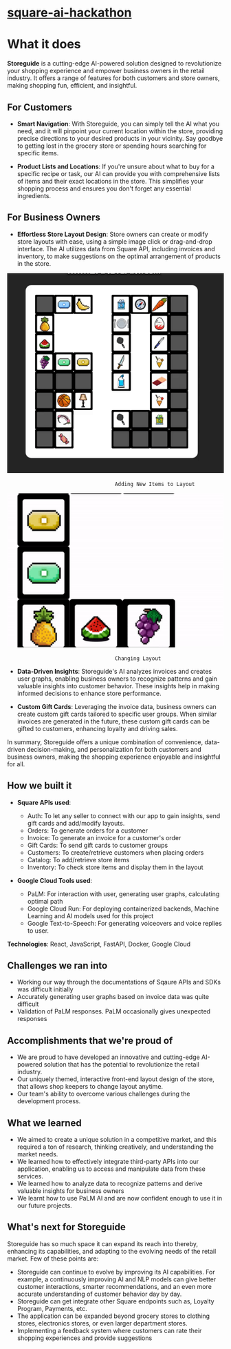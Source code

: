 # [square-ai-hackathon](https://www.youtube.com/watch?v=9OfL9H6AmhQ)
# What it does
**Storeguide** is a cutting-edge AI-powered solution designed to revolutionize your shopping experience and empower business owners in the retail industry. It offers a range of features for both customers and store owners, making shopping fun, efficient, and insightful.

## For Customers

- **Smart Navigation**: With Storeguide, you can simply tell the AI what you need, and it will pinpoint your current location within the store, providing precise directions to your desired products in your vicinity. Say goodbye to getting lost in the grocery store or spending hours searching for specific items.

- **Product Lists and Locations**: If you're unsure about what to buy for a specific recipe or task, our AI can provide you with comprehensive lists of items and their exact locations in the store. This simplifies your shopping process and ensures you don't forget any essential ingredients.

## For Business Owners

- **Effortless Store Layout Design**: Store owners can create or modify store layouts with ease, using a simple image click or drag-and-drop interface. The AI utilizes data from Square API, including invoices and inventory, to make suggestions on the optimal arrangement of products in the store.

![Adding New Items to Layout](https://github.com/M-sasank/square-ai-hackathon/blob/main/website/src/assets/addnew.gif?raw=true)

                                       Adding New Items to Layout

![Changing items](https://github.com/M-sasank/square-ai-hackathon/blob/main/website/src/assets/dnd.gif?raw=true)

                                       Changing Layout

- **Data-Driven Insights**: Storeguide's AI analyzes invoices and creates user graphs, enabling business owners to recognize patterns and gain valuable insights into customer behavior. These insights help in making informed decisions to enhance store performance.

- **Custom Gift Cards**: Leveraging the invoice data, business owners can create custom gift cards tailored to specific user groups. When similar invoices are generated in the future, these custom gift cards can be gifted to customers, enhancing loyalty and driving sales.

In summary, Storeguide offers a unique combination of convenience, data-driven decision-making, and personalization for both customers and business owners, making the shopping experience enjoyable and insightful for all.

## How we built it
- **Square APIs used**:
    - Auth: To let any seller to connect with our app to gain insights, send gift cards and add/modify layouts.
    - Orders: To generate orders for a customer
    - Invoice: To generate an invoice for a customer's order
    - Gift Cards: To send gift cards to customer groups
    - Customers: To create/retrieve customers when placing orders
    - Catalog: To add/retrieve store items
    - Inventory: To check store items and display them in the layout

- **Google Cloud Tools used**:
    - PaLM: For interaction with user, generating user graphs, calculating optimal path
    - Google Cloud Run: For deploying containerized backends, Machine Learning and AI models used for this project
    - Google Text-to-Speech: For generating voiceovers and voice replies to user.

**Technologies**: React, JavaScript, FastAPI, Docker, Google Cloud
## Challenges we ran into
- Working our way through the documentations of Sqaure APIs and SDKs was difficult initially
- Accurately generating user graphs based on invoice data was quite difficult
- Validation of PaLM responses. PaLM occasionally gives unexpected responses

## Accomplishments that we're proud of
- We are proud to have developed an innovative and cutting-edge AI-powered solution that has the potential to revolutionize the retail industry. 
- Our uniquely themed, interactive front-end layout design of the store, that allows shop keepers to change layout anytime.
- Our team's ability to overcome various challenges during the development process.

## What we learned
-  We aimed to create a unique solution in a competitive market, and this required a ton of research, thinking creatively, and understanding the market needs.
- We learned how to effectively integrate third-party APIs into our application, enabling us to access and manipulate data from these services.
-  We learned how to analyze data to recognize patterns and derive valuable insights for business owners
- We learnt how to use PaLM AI and are now confident enough to use it in our future projects.

## What's next for Storeguide
Storeguide has so much space it can expand its reach into thereby, enhancing its capabilities, and adapting to the evolving needs of the retail market. Few of these points are:

- Storeguide can continue to evolve by improving its AI capabilities. For example, a continuously improving AI and NLP models can give better customer interactions, smarter recommendations, and an even more accurate understanding of customer behavior day by day.
- Storeguide can get integrate other Square endpoints such as, Loyalty Program, Payments, etc.
- The application can be expanded beyond grocery stores to clothing stores, electronics stores, or even larger department stores.
-  Implementing a feedback system where customers can rate their shopping experiences and provide suggestions
